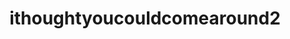 ---
title: ithoughtyoucouldcomearound2
artist: Noah Klein, Bearcubs
type: Single
credit:
socials:
  - name: spotify
    link: https://open.spotify.com/track/6ErxsqRWQP9kdbzocNzsxx?si=8933078342a74819
---
